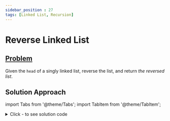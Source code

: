 ```yaml
---
sidebar_position : 27
tags: [Linked List, Recursion]
---
```


# Reverse Linked List

## [Problem](https://leetcode.com/problems/reverse-linked-list/)

<p>Given the <code>head</code> of a singly linked list, reverse the list, and return <em>the reversed list</em>.</p>

## Solution Approach


import Tabs from '@theme/Tabs';
import TabItem from '@theme/TabItem';

<details><summary>Click - to see solution code</summary>

<Tabs>
<TabItem value="cpp" label="C++">

```cpp
class Solution {
    ListNode* root;

   public:
    void reverse(ListNode* temp) {
        if (temp->next->next == NULL) {
            temp->next->next = temp;
            root = temp->next;
            return;
        } else
            reverse(temp->next);
        temp->next->next = temp;
    }

    ListNode* reverseList(ListNode* head) {
        if (head == NULL) return NULL;
        if (head->next == NULL) return head;
        ListNode* temp = head;
        reverse(temp);
        head->next = NULL;
        return root;
    }
};

```
</TabItem>
</Tabs>

</details>

